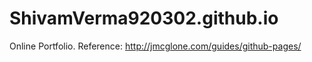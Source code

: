# ShivamVerma920302.github.io
Online Portfolio.
Reference: http://jmcglone.com/guides/github-pages/
